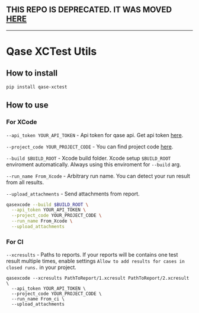 ## THIS REPO IS DEPRECATED. IT WAS MOVED [HERE](https://github.com/qase-tms/qase-python/tree/master/qase-xctest)

---

# Qase XCTest Utils

## How to install

`pip install qase-xctest`

## How to use

### For XCode

`--api_token YOUR_API_TOKEN` - Api token for qase api. Get api token [here](https://app.qase.io/user/api/token).

`--project_code YOUR_PROJECT_CODE` - You can find project code [here](https://app.qase.io/projects).

`--build $BUILD_ROOT` - Xcode build folder. Xcode setup `$BUILD_ROOT` enviroment automatically. 
Always using this enviroment for `--build` arg.

`--run_name From_Xcode` - Arbitrary run name. You can detect your run result from all results.

`--upload_attachments` - Send attachments from report.

```bash
qasexcode --build $BUILD_ROOT \
  --api_token YOUR_API_TOKEN \
  --project_code YOUR_PROJECT_CODE \
  --run_name From_Xcode \
  --upload_attachments
```

### For CI

`--xcresults` - Paths to reports. If your reports will be contains one test result multiple times, enable settings `Allow to add results for cases in closed runs.` in your project.


```base
qasexcode --xcresults PathToReport/1.xcresult PathToReport/2.xcresult \
  --api_token YOUR_API_TOKEN \
  --project_code YOUR_PROJECT_CODE \
  --run_name From_ci \
  --upload_attachments
```
